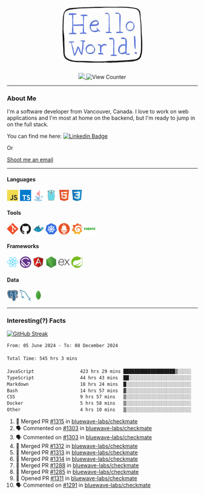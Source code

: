 <div align="center">
    <img src="./img/hello_world.webp" height="200px" width="">
    <div>
        <a href="https://www.linkedin.com/in/ajhollid">
            <img src="https://img.shields.io/badge/LinkedIn-blue"/>
        </a>
        <img src="https://komarev.com/ghpvc/?username=ajhollid&color=yellow" alt="View Counter">
    </div>
</div>

---

### About Me

I'm a software developer from Vancouver, Canada. I love to work on web applications and I'm most at home on the backend, but I'm ready to jump in on the full stack.

You can find me here: [![Linkedin Badge](https://img.shields.io/badge/-ajhollid-blue?style=flat&logo=Linkedin&logoColor=white)](https://www.linkedin.com/in/ajhollid)

Or

[Shoot me an email](mailto:ajhollid@gmail.com)

---

#### Languages

<div>
    <img src="./img/devicons/javascript-original.svg" width=30 height=30 alt="JavaScript">
    <img src="/img/devicons/typescript-original.svg" width=30 height=30 alt="TypeScript">
    <img src="./img/devicons/java-original.svg" width=30 height=30 alt="Java">
    <img src="./img/devicons/go-original.svg" width=30 height=30 alt="Golang">
    <img src="./img/devicons/html5-original.svg" width=30 height=30 alt="HTML 5">
    <img src="./img/devicons/css3-original.svg" width=30 height=30 alt="CSS 3">
</div>

#### Tools

<div>
    <img src="./img/devicons/git-original.svg" width=30 height=30 alt="Git">
    <img src="./img/devicons/github-original.svg" width=30 height=30 alt="Github">
    <img src="./img/devicons/docker-original.svg" width=30 
    height=30 alt="Docker">
    <img src="./img/devicons/kubernetes-original.svg" width=30 height=30 alt="K8">
    <img src="./img/devicons/prometheus-original.svg" width=30 height=30 alt="Prometheus">
    <img src="./img/devicons/grafana-original.svg" width=30 height=30 alt="Grafana">
    <img src="./img/devicons/nginx-original.svg" width=30 height=30 alt="Nginx">
</div>

#### Frameworks

<div>
    <img src="./img/devicons/react-original.svg" width=30 height=30 alt="React">
    <img src="./img/devicons/gatsby-original.svg" width=30 height=30 alt="Gatsby">
    <img src="./img/devicons/angularjs-original.svg" width=30 height=30 alt="AngularJS">
    <img src="./img/devicons/nodejs-original.svg" width=30 height=30 alt="NodeJS">
    <img src="./img/devicons/express-original.svg" width=30 height=30 alt="Express">
    <img src="./img/devicons/spring-original.svg" width=30 height=30 alt="Spring">
</div>

#### Data

<div>
    <img src="./img/devicons/postgresql-original.svg" width=30 height=30 alt="Postgresql">
    <img src="./img/devicons/mysql-original.svg" width=30 height=30 alt="Mysql">
    <img src="./img/devicons/mongodb-original.svg" width=30 height=30 alt="MongoDB">
</div>

---

### Interesting(?) Facts

[![GitHub Streak](http://github-readme-streak-stats.herokuapp.com?user=ajhollid)](https://git.io/streak-stats)

 <!--START_SECTION:waka-->

```txt
From: 05 June 2024 - To: 08 December 2024

Total Time: 545 hrs 3 mins

JavaScript                 423 hrs 29 mins ███████████████████▒░░░░░   77.11 %
TypeScript                 44 hrs 43 mins  ██░░░░░░░░░░░░░░░░░░░░░░░   08.14 %
Markdown                   18 hrs 24 mins  █░░░░░░░░░░░░░░░░░░░░░░░░   03.35 %
Bash                       14 hrs 57 mins  ▓░░░░░░░░░░░░░░░░░░░░░░░░   02.72 %
CSS                        9 hrs 57 mins   ▒░░░░░░░░░░░░░░░░░░░░░░░░   01.81 %
Docker                     5 hrs 58 mins   ▒░░░░░░░░░░░░░░░░░░░░░░░░   01.09 %
Other                      4 hrs 10 mins   ▒░░░░░░░░░░░░░░░░░░░░░░░░   00.76 %
```

<!--END_SECTION:waka-->


<!--START_SECTION:activity-->
1. 🎉 Merged PR [#1315](https://github.com/bluewave-labs/checkmate/pull/1315) in [bluewave-labs/checkmate](https://github.com/bluewave-labs/checkmate)
2. 🗣 Commented on [#1303](https://github.com/bluewave-labs/checkmate/pull/1303#issuecomment-2530161089) in [bluewave-labs/checkmate](https://github.com/bluewave-labs/checkmate)
3. 🗣 Commented on [#1303](https://github.com/bluewave-labs/checkmate/pull/1303#issuecomment-2529903635) in [bluewave-labs/checkmate](https://github.com/bluewave-labs/checkmate)
4. 🎉 Merged PR [#1312](https://github.com/bluewave-labs/checkmate/pull/1312) in [bluewave-labs/checkmate](https://github.com/bluewave-labs/checkmate)
5. 🎉 Merged PR [#1313](https://github.com/bluewave-labs/checkmate/pull/1313) in [bluewave-labs/checkmate](https://github.com/bluewave-labs/checkmate)
6. 🎉 Merged PR [#1314](https://github.com/bluewave-labs/checkmate/pull/1314) in [bluewave-labs/checkmate](https://github.com/bluewave-labs/checkmate)
7. 🎉 Merged PR [#1288](https://github.com/bluewave-labs/checkmate/pull/1288) in [bluewave-labs/checkmate](https://github.com/bluewave-labs/checkmate)
8. 🎉 Merged PR [#1285](https://github.com/bluewave-labs/checkmate/pull/1285) in [bluewave-labs/checkmate](https://github.com/bluewave-labs/checkmate)
9. 💪 Opened PR [#1311](https://github.com/bluewave-labs/checkmate/pull/1311) in [bluewave-labs/checkmate](https://github.com/bluewave-labs/checkmate)
10. 🗣 Commented on [#1291](https://github.com/bluewave-labs/checkmate/issues/1291#issuecomment-2526988598) in [bluewave-labs/checkmate](https://github.com/bluewave-labs/checkmate)
<!--END_SECTION:activity-->
